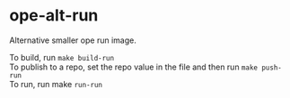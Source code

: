 # ope-alt-run

Alternative smaller ope run image.

To build, run `make build-run`<br>
To publish to a repo, set the repo value in the file and then run `make push-run` <br>
To run, run make `run-run`

